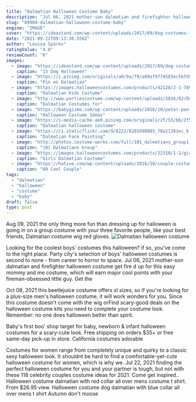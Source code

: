 ```yaml
---
title: "Dalmatian Halloween Costume Baby"
description: "Jul 06, 2021 mother-son dalmatian and firefighter halloween costume get fire d up for this easy mommy and me costume, which will earn major cool points with your fireman-obsessed little guy. Get the"
slug: "89989-dalmatian-halloween-costume-baby"
engine: "IMAGE"
cover: "https://ideastand.com/wp-content/uploads/2017/09/dog-costumes-for-kids/16-dog-halloween-costumes-kids-adults.jpg"
date: "2021-09-22T09:13:36.556Z"
author: "Louisa Sparks"
ratingValue: "4.0"
reviewCount: "6"
images:
  - image: "https://ideastand.com/wp-content/uploads/2017/09/dog-costumes-for-kids/16-dog-halloween-costumes-kids-adults.jpg"
    caption: "15 Dog Halloween"
  - image: "https://i.pinimg.com/originals/a0/9a/f9/a09af9774583ec5bfd990bdc9f80b3a1.jpg"
    caption: "Pin on Dalmatian"
  - image: "https://images.halloweencostumes.com/products/42128/2-1-78914/kids-dalmation-costume1.jpg"
    caption: "Dalmatian Kids Costume"
  - image: "http://www.partiescostume.com/wp-content/uploads/2016/02/Dalmatian-Costumes.jpg"
    caption: "Dalmatian Costumes for"
  - image: "https://babygizmo.com/wp-content/uploads/2016/10/peter-pan-costumes-e1475305992237.jpg"
    caption: "Halloween Costume Ideas"
  - image: "https://s-media-cache-ak0.pinimg.com/originals/2f/53/b6/2f53b651920e823afa65b8b38fd586ff.png"
    caption: "Dalmatian halloween costume"
  - image: "https://c1.staticflickr.com/9/8222/8285690885_70a11381ec_b.jpg"
    caption: "Dalmatian Face Painting"
  - image: "http://photos.costume-works.com/full/101_dalmatians_group1.jpg"
    caption: "101 Dalmatians Group"
  - image: "https://images.halloweencostumes.com/products/22310/1-1/girls-dalmatian-costume.jpg"
    caption: "Girls Dalmatian Costume"
  - image: "https://hative.com/wp-content/uploads/2016/10/couple-costumes/29-couple-costume-ideas.jpg"
    caption: "60 Cool Couple"
tags:
  - "dalmatian"
  - "halloween"
  - "costume"
  - "baby"
draft: false
type: post
---
```


Aug 09, 2021 the only thing more fun than dressing up for halloween is going in on a group costume with your three favorite people, like your best friends,  Dalmatian costume wig red gloves.
![Dalmatian halloween costume](https://s-media-cache-ak0.pinimg.com/originals/2f/53/b6/2f53b651920e823afa65b8b38fd586ff.png "Dalmatian halloween costume")

Looking for the coolest boys&#39; costumes this halloween? if so, you&#39;ve come to the right place. Party city&#39;s selection of boys&#39; halloween costumes is second to none - from career to horror to space. Jul 06, 2021 mother-son dalmatian and firefighter halloween costume get fire d up for this easy mommy and me costume, which will earn major cool points with your fireman-obsessed little guy. Get the
<!--inArticleAds-->

<!--galleryOne-->

Oct 08, 2021 this beetlejuice costume offers xl sizes, so if you're looking for a plus-size men's halloween costume, it will work wonders for you. Since this costume doesn't come with the wig orFind scary-good deals on the halloween costume kits you need to complete your costume look. Remember: no one does halloween better than spirit.
<!--inArticleAds-->

<!--galleryTwo-->

Baby's first boo' shop target for baby, newborn & infant halloween costumes for a scary-cute look. Free shipping on orders $35+ or free same-day pick-up in store.  California costumes adorable
<!--galleryThree-->

Costumes for women range from completely unique and quirky to a classic sexy halloween look. It shouldnt be hard to find a comfortable-yet-cute halloween costume for women, which is why we. Jul 22, 2021 finding the perfect halloween costume for you and your partner is tough, but not with these 118 celebrity couples costume ideas for 2021. Come get inspired.. Halloween costume dalmatian with red collar all over mens costume t shirt. From $26.95 view. Halloween costume dog dalmatian with blue collar all over mens t shirt  Autumn don't moose
